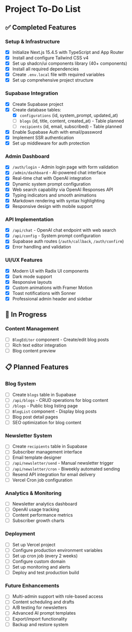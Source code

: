 # Project To-Do List

## ✅ Completed Features

### Setup & Infrastructure
- [x] Initialize Next.js 15.4.5 with TypeScript and App Router
- [x] Install and configure Tailwind CSS v4
- [x] Set up shadcn/ui components library (40+ components)
- [x] Install all required dependencies
- [x] Create `.env.local` file with required variables
- [x] Set up comprehensive project structure

### Supabase Integration
- [x] Create Supabase project
- [x] Create database tables:
  - [x] `configurations` (id, system_prompt, updated_at)
  - [ ] `blogs` (id, title, content, created_at) - Table planned
  - [ ] `recipients` (id, email, subscribed) - Table planned
- [x] Enable Supabase Auth with email/password
- [x] Implement SSR authentication
- [x] Set up middleware for auth protection

### Admin Dashboard
- [x] `/auth/login` - Admin login page with form validation
- [x] `/admin/dashboard` - AI-powered chat interface
- [x] Real-time chat with OpenAI integration
- [x] Dynamic system prompt configuration
- [x] Web search capability via OpenAI Responses API
- [x] Typing indicators and smooth animations
- [x] Markdown rendering with syntax highlighting
- [x] Responsive design with mobile support

### API Implementation
- [x] `/api/chat` - OpenAI chat endpoint with web search
- [x] `/api/config` - System prompt configuration
- [x] Supabase auth routes (`/auth/callback`, `/auth/confirm`)
- [x] Error handling and validation

### UI/UX Features
- [x] Modern UI with Radix UI components
- [x] Dark mode support
- [x] Responsive layouts
- [x] Custom animations with Framer Motion
- [x] Toast notifications with Sonner
- [x] Professional admin header and sidebar

## 🚧 In Progress

### Content Management
- [ ] `BlogEditor` component - Create/edit blog posts
- [ ] Rich text editor integration
- [ ] Blog content preview

## 📋 Planned Features

### Blog System
- [ ] Create `blogs` table in Supabase
- [ ] `/api/blogs` - CRUD operations for blog content
- [ ] `/blogs` - Public blog listing page
- [ ] `BlogList` component - Display blog posts
- [ ] Blog post detail pages
- [ ] SEO optimization for blog content

### Newsletter System
- [ ] Create `recipients` table in Supabase
- [ ] Subscriber management interface
- [ ] Email template designer
- [ ] `/api/newsletter/send` - Manual newsletter trigger
- [ ] `/api/newsletter/cron` - Biweekly automated sending
- [ ] Resend API integration for email delivery
- [ ] Vercel Cron job configuration

### Analytics & Monitoring
- [ ] Newsletter analytics dashboard
- [ ] OpenAI usage tracking
- [ ] Content performance metrics
- [ ] Subscriber growth charts

### Deployment
- [ ] Set up Vercel project
- [ ] Configure production environment variables
- [ ] Set up cron job (every 2 weeks)
- [ ] Configure custom domain
- [ ] Set up monitoring and alerts
- [ ] Deploy and test production build

### Future Enhancements
- [ ] Multi-admin support with role-based access
- [ ] Content scheduling and drafts
- [ ] A/B testing for newsletters
- [ ] Advanced AI prompt templates
- [ ] Export/import functionality
- [ ] Backup and restore system